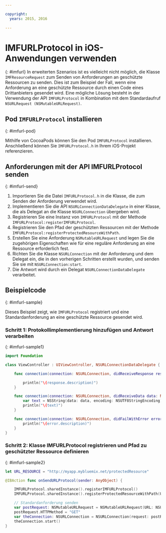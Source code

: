 ```yaml
---

copyright:
  years: 2015, 2016
  
---
```

# IMFURLProtocol in iOS-Anwendungen verwenden
{: #imfurl}
In erweiterten Szenarios ist es vielleicht nicht möglich, die Klasse `IMFResourceRequest` zum Senden von Anforderungen an geschützte Ressourcen zu senden. Dies ist zum Beispiel der Fall, wenn eine Anforderung an eine geschützte Ressource durch einen Code eines Drittanbieters gesendet wird. Eine mögliche Lösung besteht in der Verwendung der API `IMFURLProtocol` in Kombination mit dem Standardaufruf `NSURLRequest (NSMutableURLRequest)`.

## Pod `IMFURLProtocol` installieren
{: #imfurl-pod}

Mithilfe von CocoaPods können Sie den Pod `IMFURLProtocol` installieren. Anschließend können Sie `IMFURLProtocol.h` in Ihrem iOS-Projekt referenzieren.

## Anforderungen mit der API IMFURLProtocol senden
{: #imfurl-send}

1. Importieren Sie die Datei `IMFURLProtocol.h` in die Klasse, die zum Senden der Anforderung verwendet wird.
2. Implementieren Sie die API `NSURLConnectionDataDelegate` in einer Klasse, die als Delegat an die Klasse `NSURLConnection` übergeben wird.
3. Registrieren Sie eine Instanz von `IMFURLProtocol` mit der Methode `IMFURLProtocol:registerIMFURLProtocol`.
4. Registrieren Sie den Pfad der geschützten Ressourcen mit der Methode `IMFURLProtocol:registerProtectedResourceWithPath`.
5. Erstellen Sie eine Anforderung `NSMutableURLRequest` und legen Sie die zugehörigen Eigenschaften wie für eine reguläre Anforderung an eine Ressource erforderlich fest.
6. Richten Sie die Klasse `NSURLConnection` mit der Anforderung und dem Delegat ein, die in den vorherigen Schritten erstellt wurden, und senden Sie sie mit `NSURLConnection:start`.
7. Die Antwort wird durch ein Delegat `NSURLConnectionDataDelegate` verarbeitet.

## Beispielcode
{: #imfurl-sample}

Dieses Beispiel zeigt, wie `IMFURLProtocol` registriert und eine Standardanforderung an eine geschützte Ressource gesendet wird.

### Schritt 1: Protokollimplementierung hinzufügen und Antwort verarbeiten
{: #imfurl-sample1}
```Swift
import Foundation

class ViewController : UIViewController, NSURLConnectionDataDelegate {

	func connection(connection: NSURLConnection, didReceiveResponse response: NSURLResponse) {

		println("\(response.description)")
	}

	func connection(connection: NSURLConnection, didReceiveData data: NSData) {
		var text = NSString(data: data, encoding: NSUTF8StringEncoding)
		println("\(text)")
	}

	func connection(connection: NSURLConnection, didFailWithError error: NSError) {
		println("\(error.description)")
	}
}
```

### Schritt 2: Klasse IMFURLProtocol registrieren und Pfad zu geschützter Ressource definieren
{: #imfurl-sample2}

```Swift
let URL_RESOURCE = "http://myapp.mybluemix.net/protectedResource"

@IBAction func onSendURLProtocol(sender: AnyObject) {

	IMFURLProtocol.sharedInstance().registerIMFURLProtocol()
	IMFURLProtocol.sharedInstance().registerProtectedResourceWithPath(URL_RESOURCE)

	// Standardanforderung senden
	var postRequest: NSMutableURLRequest = NSMutableURLRequest(URL: NSURL(string: URL_RESOURCE)!)
	postRequest.HTTPMethod = "GET"
	var theConnection: NSURLConnection = NSURLConnection(request: postRequest, delegate: self)!
	theConnection.start()
}
```
